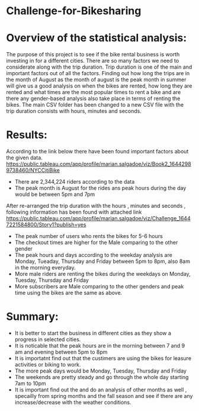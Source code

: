 # Challenge-for-Bikesharing

# Overview of the statistical analysis:
The purpose of this project is to see if the bike rental business is worth investing in for a different cities. There are so many factors we need to considerate along with the trip duration. Trip duration is one of the main and important factors out of all the factors. Finding out how long the trips are in the month of August as the month of august is the peak month in summer will give us a good analysis on when the bikes are rented, how long they are rented and what times are the most popular times to rent a bike and are there any gender-based analysis also take place in terms of renting the bikes. The main CSV folder has been changed to a new CSV file with the trip duration consists with hours, minutes and seconds. 


# Results:
According to the link below there have been found important factors about the given data.
https://public.tableau.com/app/profile/marian.salgadoe/viz/Book2_16442989738460/NYCCitiBike

- There are 2,344,224 riders according to the data
- The peak month is August for the rides ans peak hours during the day would be between 5pm and 7pm

After re-arranged the trip duration with the hours , minutes and seconds , following information has been found with attached link
https://public.tableau.com/app/profile/marian.salgadoe/viz/Challenge_16447221584800/Story1?publish=yes

- The peak number of users who rents the bikes for 5-6 hours 
- The checkout times are higher for the Male comparing to the other gender
- The peak hours and days according to the weekday analysis are Monday, Tueaday, Thursday and Friday between 5pm to 8pm, also 8am in the morning everyday.
- More male riders are renting the bikes during the weekdays on Monday, Tuesday, Thursday and Friday
- More subscribers are Male comparing to the other genders and peak time using the bikes are the same as above. 

# Summary:

- It is better to start the business in different cities as they show a progress in selected cities.
- It is noticable that the peak hours are in the morning between 7 and 9 am and evening between 5pm to 8pm
- It is importatnt find out that the custimers are using the bikes for leasure activities or biking to work. 
- The more peak days would be Monday, Tuesday, Thursday and Friday 
- The weekends are pretty steady and go through the whole day starting 7am to 10pm
- It is important find out the and do an analysis of other months as well , specailly from spring months and the fall season and see if there are any increase/decrease with     the weather conditions. 
